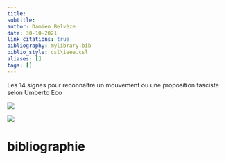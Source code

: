 ```yaml
---
title: 
subtitle:
author: Damien Belvèze
date: 30-10-2021
link_citations: true
bibliography: mylibrary.bib
biblio_style: csl\ieee.csl
aliases: []
tags: []
---
```


Les 14 signes pour reconnaître un mouvement ou une proposition fasciste selon Umberto Eco

![](facisme1.jpg)

![](facisme2.jpg)





# bibliographie


